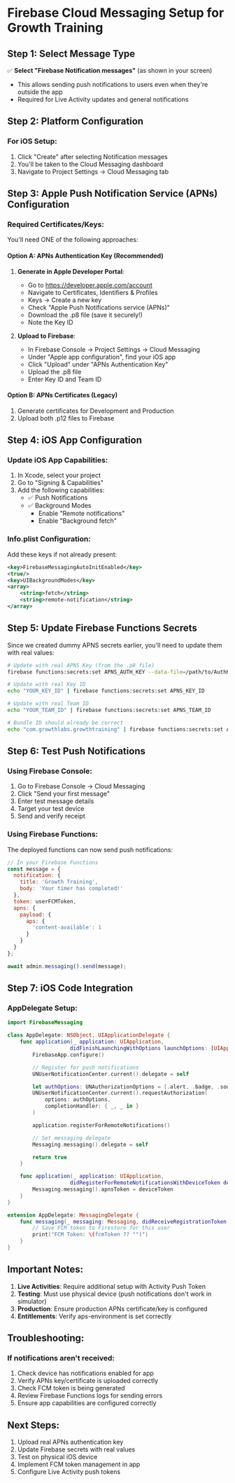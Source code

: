 # Firebase Cloud Messaging Setup for Growth Training

## Step 1: Select Message Type
✅ **Select "Firebase Notification messages"** (as shown in your screen)
- This allows sending push notifications to users even when they're outside the app
- Required for Live Activity updates and general notifications

## Step 2: Platform Configuration

### For iOS Setup:
1. Click "Create" after selecting Notification messages
2. You'll be taken to the Cloud Messaging dashboard
3. Navigate to Project Settings → Cloud Messaging tab

## Step 3: Apple Push Notification Service (APNs) Configuration

### Required Certificates/Keys:
You'll need ONE of the following approaches:

#### Option A: APNs Authentication Key (Recommended)
1. **Generate in Apple Developer Portal**:
   - Go to https://developer.apple.com/account
   - Navigate to Certificates, Identifiers & Profiles
   - Keys → Create a new key
   - Check "Apple Push Notifications service (APNs)"
   - Download the .p8 file (save it securely!)
   - Note the Key ID

2. **Upload to Firebase**:
   - In Firebase Console → Project Settings → Cloud Messaging
   - Under "Apple app configuration", find your iOS app
   - Click "Upload" under "APNs Authentication Key"
   - Upload the .p8 file
   - Enter Key ID and Team ID

#### Option B: APNs Certificates (Legacy)
1. Generate certificates for Development and Production
2. Upload both .p12 files to Firebase

## Step 4: iOS App Configuration

### Update iOS App Capabilities:
1. In Xcode, select your project
2. Go to "Signing & Capabilities"
3. Add the following capabilities:
   - ✅ Push Notifications
   - ✅ Background Modes
     - Enable "Remote notifications"
     - Enable "Background fetch"

### Info.plist Configuration:
Add these keys if not already present:
```xml
<key>FirebaseMessagingAutoInitEnabled</key>
<true/>
<key>UIBackgroundModes</key>
<array>
    <string>fetch</string>
    <string>remote-notification</string>
</array>
```

## Step 5: Update Firebase Functions Secrets

Since we created dummy APNS secrets earlier, you'll need to update them with real values:

```bash
# Update with real APNS Key (from the .p8 file)
firebase functions:secrets:set APNS_AUTH_KEY --data-file=/path/to/AuthKey_XXXXXX.p8

# Update with real Key ID
echo "YOUR_KEY_ID" | firebase functions:secrets:set APNS_KEY_ID

# Update with real Team ID
echo "YOUR_TEAM_ID" | firebase functions:secrets:set APNS_TEAM_ID

# Bundle ID should already be correct
echo "com.growthlabs.growthtraining" | firebase functions:secrets:set APNS_TOPIC
```

## Step 6: Test Push Notifications

### Using Firebase Console:
1. Go to Firebase Console → Cloud Messaging
2. Click "Send your first message"
3. Enter test message details
4. Target your test device
5. Send and verify receipt

### Using Firebase Functions:
The deployed functions can now send push notifications:
```javascript
// In your Firebase Functions
const message = {
  notification: {
    title: 'Growth Training',
    body: 'Your timer has completed!'
  },
  token: userFCMToken,
  apns: {
    payload: {
      aps: {
        'content-available': 1
      }
    }
  }
};

await admin.messaging().send(message);
```

## Step 7: iOS Code Integration

### AppDelegate Setup:
```swift
import FirebaseMessaging

class AppDelegate: NSObject, UIApplicationDelegate {
    func application(_ application: UIApplication,
                    didFinishLaunchingWithOptions launchOptions: [UIApplication.LaunchOptionsKey : Any]? = nil) -> Bool {
        FirebaseApp.configure()

        // Register for push notifications
        UNUserNotificationCenter.current().delegate = self

        let authOptions: UNAuthorizationOptions = [.alert, .badge, .sound]
        UNUserNotificationCenter.current().requestAuthorization(
            options: authOptions,
            completionHandler: { _, _ in }
        )

        application.registerForRemoteNotifications()

        // Set messaging delegate
        Messaging.messaging().delegate = self

        return true
    }

    func application(_ application: UIApplication,
                    didRegisterForRemoteNotificationsWithDeviceToken deviceToken: Data) {
        Messaging.messaging().apnsToken = deviceToken
    }
}

extension AppDelegate: MessagingDelegate {
    func messaging(_ messaging: Messaging, didReceiveRegistrationToken fcmToken: String?) {
        // Save FCM token to Firestore for this user
        print("FCM Token: \(fcmToken ?? "")")
    }
}
```

## Important Notes:

1. **Live Activities**: Require additional setup with Activity Push Token
2. **Testing**: Must use physical device (push notifications don't work in simulator)
3. **Production**: Ensure production APNs certificate/key is configured
4. **Entitlements**: Verify aps-environment is set correctly

## Troubleshooting:

### If notifications aren't received:
1. Check device has notifications enabled for app
2. Verify APNs key/certificate is uploaded correctly
3. Check FCM token is being generated
4. Review Firebase Functions logs for sending errors
5. Ensure app capabilities are configured correctly

## Next Steps:
1. Upload real APNs authentication key
2. Update Firebase secrets with real values
3. Test on physical iOS device
4. Implement FCM token management in app
5. Configure Live Activity push tokens